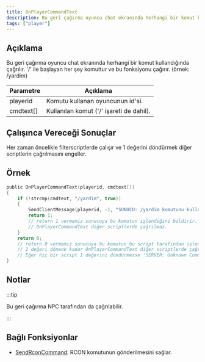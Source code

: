 ```yaml
---
title: OnPlayerCommandText
description: Bu geri çağırma oyuncu chat ekranında herhangi bir komut kullandığında çağrılır.
tags: ["player"]
---
```


## Açıklama

Bu geri çağırma oyuncu chat ekranında herhangi bir komut kullandığında çağrılır. '/' ile başlayan her şey komuttur ve bu fonksiyonu çağırır. (örnek: /yardim)

| Parametre        | Açıklama                                 |
| --------- | ---------------------------------------- |
| playerid  | Komutu kullanan oyuncunun id'si.         |
| cmdtext[] | Kullanılan komut ('/' işareti de dahil). |

## Çalışınca Vereceği Sonuçlar

Her zaman öncelikle filterscriptlerde çalışır ve 1 değerini döndürmek diğer scriptlerin çağrılmasını engeller.

## Örnek

```c
public OnPlayerCommandText(playerid, cmdtext[])
{
    if (!strcmp(cmdtext, "/yardim", true))
    {
        SendClientMessage(playerid, -1, "SUNUCU: /yardim komutunu kullandınız!");
        return 1;
        // return 1 vermemiz sunucuya bu komutun işlendiğini bildirir.
        // OnPlayerCommandText diğer scriptlerde çağrılmaz.
    }
    return 0;
    // return 0 vermemiz sunucuya bu komutun bu script tarafından işlenmediğini bildirir.
    // 1 değeri dönene kadar OnPlayerCommandText diğer scriptlerde çağrılır.
    // Eğer hiç bir script 1 değerini döndürmezse 'SERVER: Unknown Command' mesajı belirir.
}
```

## Notlar

:::tip

Bu geri çağırma NPC tarafından da çağrılabilir.

:::

## Bağlı Fonksiyonlar

- [SendRconCommand](../functions/SendRconCommand.md): RCON komutunun gönderilmesini sağlar.
